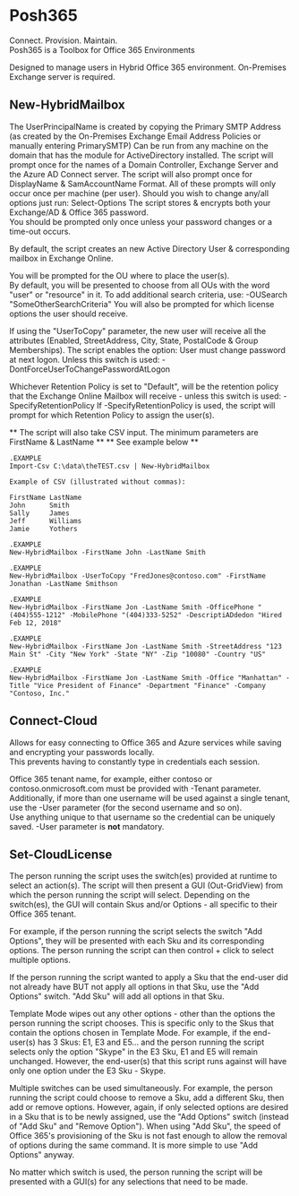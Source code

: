 # Posh365

Connect.  Provision.  Maintain.  
Posh365 is a Toolbox for Office 365 Environments


 Designed to manage users in Hybrid Office 365 environment.
   On-Premises Exchange server is required.  

## New-HybridMailbox   
   The UserPrincipalName is created by copying the Primary SMTP Address (as created by the On-Premises Exchange Email Address Policies or manually entering PrimarySMTP)
   Can be run from any machine on the domain that has the module for ActiveDirectory installed.
   The script will prompt once for the names of a Domain Controller, Exchange Server and the Azure AD Connect server.
   The script will also prompt once for DisplayName & SamAccountName Format.
   All of these prompts will only occur once per machine (per user).
   Should you wish to change any/all options just run: Select-Options
   The script stores & encrypts both your Exchange/AD & Office 365 password.  
   You should be prompted only once unless your password changes or a time-out occurs.

   By default, the script creates an new Active Directory User & corresponding mailbox in Exchange Online.

   You will be prompted for the OU where to place the user(s).  
   By default, you will be presented to choose from all OUs with the word "user" or "resource" in it.
   To add additional search criteria, use:  -OUSearch "SomeOtherSearchCriteria"
   You will also be prompted for which license options the user should receive.

   If using the "UserToCopy" parameter, the new user will receive all the attributes (Enabled, StreetAddress, City, State, PostalCode & Group Memberships).
   The script enables the option: User must change password at next logon.  Unless this switch is used: -DontForceUserToChangePasswordAtLogon

   Whichever Retention Policy is set to "Default", will be the retention policy that
   the Exchange Online Mailbox will receive - unless this switch is used:  -SpecifyRetentionPolicy
   If -SpecifyRetentionPolicy is used, the script will prompt for which Retention Policy to assign the user(s).

   ** The script will also take CSV input. The minimum parameters are FirstName & LastName **
   **                           See example below                                          **
      
    .EXAMPLE
    Import-Csv C:\data\theTEST.csv | New-HybridMailbox

    Example of CSV (illustrated without commas):

    FirstName LastName
    John      Smith
    Sally     James
    Jeff      Williams
    Jamie     Yothers

    .EXAMPLE
    New-HybridMailbox -FirstName John -LastName Smith

    .EXAMPLE
    New-HybridMailbox -UserToCopy "FredJones@contoso.com" -FirstName Jonathan -LastName Smithson
   
    .EXAMPLE
    New-HybridMailbox -FirstName Jon -LastName Smith -OfficePhone "(404)555-1212" -MobilePhone "(404)333-5252" -DescriptiADdedon "Hired Feb 12, 2018"
    
    .EXAMPLE
    New-HybridMailbox -FirstName Jon -LastName Smith -StreetAddress "123 Main St" -City "New York" -State "NY" -Zip "10080" -Country "US"
       
    .EXAMPLE
    New-HybridMailbox -FirstName Jon -LastName Smith -Office "Manhattan" -Title "Vice President of Finance" -Department "Finance" -Company "Contoso, Inc."
   
     
## Connect-Cloud

Allows for easy connecting to Office 365 and Azure services while saving and encrypting your passwords locally.  
This prevents having to constantly type in credentials each session.  
  
Office 365 tenant name, for example, either contoso or contoso.onmicrosoft.com must be provided with -Tenant parameter. Additionally, if more than one username will be used against a single tenant, use the -User parameter (for the second username and so on).  
Use anything unique to that username so the credential can be uniquely saved.  -User parameter is **not** mandatory.

## Set-CloudLicense

The person running the script uses the switch(es) provided at runtime to select an action(s). The script will then present a GUI (Out-GridView) from which the person running the script will select. Depending on the switch(es), the GUI will contain Skus and/or Options - all specific to their Office 365 tenant.

For example, if the person running the script selects the switch "Add Options", they will be presented with each Sku and its corresponding options. The person running the script can then control + click to select multiple options.

If the person running the script wanted to apply a Sku that the end-user did not already have BUT not apply all options in that Sku, use the "Add Options" switch. "Add Sku" will add all options in that Sku.

Template Mode wipes out any other options - other than the options the person running the script chooses. This is specific only to the Skus that contain the options chosen in Template Mode. For example, if the end-user(s) has 3 Skus: E1, E3 and E5... and the person running the script selects only the option "Skype" in the E3 Sku, E1 and E5 will remain unchanged. However, the end-user(s) that this script runs against will have only one option under the E3 Sku - Skype.

Multiple switches can be used simultaneously.
For example, the person running the script could choose to remove a Sku, add a different Sku, then add or remove options. However, again, if only selected options are desired in a Sku that is to be newly assigned, use the "Add Options" switch (instead of "Add Sku" and "Remove Option"). When using "Add Sku", the speed of Office 365's provisioning of the Sku is not fast enough to allow the removal of options during the same command.
It is more simple to use "Add Options" anyway.

No matter which switch is used, the person running the script will be presented with a GUI(s) for any selections that need to be made.  
 

